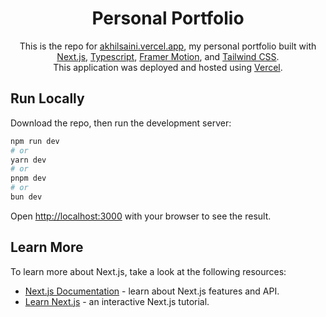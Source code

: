 <h1 align="center">Personal Portfolio</h1>

<p align="center">
This is the repo for <a href="https://akhilsaini.vercel.app">akhilsaini.vercel.app</a>, my personal portfolio built with <a href="https://nextjs.org/">Next.js</a>, <a href="https://www.typescriptlang.org">Typescript</a>, <a href="https://www.framer.com/motion/">Framer Motion</a>, and <a href="https://tailwindcss.com">Tailwind CSS</a>. <br> This application was deployed and hosted using <a href="https://www.vercel.com">Vercel</a>.
</p>

## Run Locally

Download the repo, then run the development server:

```bash
npm run dev
# or
yarn dev
# or
pnpm dev
# or
bun dev
```

Open [http://localhost:3000](http://localhost:3000) with your browser to see the result.

## Learn More

To learn more about Next.js, take a look at the following resources:

- [Next.js Documentation](https://nextjs.org/docs) - learn about Next.js features and API.
- [Learn Next.js](https://nextjs.org/learn) - an interactive Next.js tutorial.
